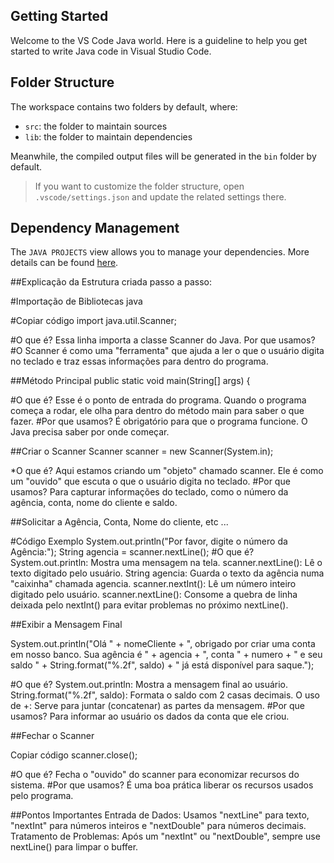 ## Getting Started

Welcome to the VS Code Java world. Here is a guideline to help you get started to write Java code in Visual Studio Code.

## Folder Structure

The workspace contains two folders by default, where:

- `src`: the folder to maintain sources
- `lib`: the folder to maintain dependencies

Meanwhile, the compiled output files will be generated in the `bin` folder by default.

> If you want to customize the folder structure, open `.vscode/settings.json` and update the related settings there.

## Dependency Management

The `JAVA PROJECTS` view allows you to manage your dependencies. More details can be found [here](https://github.com/microsoft/vscode-java-dependency#manage-dependencies).


##Explicação da Estrutura criada passo a passo:

#Importação de Bibliotecas
java

#Copiar código
import java.util.Scanner;

#O que é?
Essa linha importa a classe Scanner do Java.
Por que usamos?
#O Scanner é como uma "ferramenta" que ajuda a ler o que o usuário digita no teclado e traz essas informações para dentro do programa.

##Método Principal
public static void main(String[] args) {

#O que é?
Esse é o ponto de entrada do programa. Quando o programa começa a rodar, ele olha para dentro do método main para saber o que fazer.
#Por que usamos?
É obrigatório para que o programa funcione. O Java precisa saber por onde começar.

##Criar o Scanner
Scanner scanner = new Scanner(System.in);

*O que é?
Aqui estamos criando um "objeto" chamado scanner. Ele é como um "ouvido" que escuta o que o usuário digita no teclado.
#Por que usamos?
Para capturar informações do teclado, como o número da agência, conta, nome do cliente e saldo.

##Solicitar a Agência, Conta, Nome do cliente, etc ...

#Código Exemplo
System.out.println("Por favor, digite o número da Agência:");
String agencia = scanner.nextLine();
#O que é?
System.out.println: Mostra uma mensagem na tela.
scanner.nextLine(): Lê o texto digitado pelo usuário.
String agencia: Guarda o texto da agência numa "caixinha" chamada agencia.
scanner.nextInt(): Lê um número inteiro digitado pelo usuário.
scanner.nextLine(): Consome a quebra de linha deixada pelo nextInt() para evitar problemas no próximo nextLine().

##Exibir a Mensagem Final

System.out.println("Olá " + nomeCliente + 
    ", obrigado por criar uma conta em nosso banco. Sua agência é " + agencia + 
    ", conta " + numero + 
    " e seu saldo " + String.format("%.2f", saldo) + " já está disponível para saque.");

#O que é?
System.out.println: Mostra a mensagem final ao usuário.
String.format("%.2f", saldo): Formata o saldo com 2 casas decimais.
O uso de +: Serve para juntar (concatenar) as partes da mensagem.
#Por que usamos?
Para informar ao usuário os dados da conta que ele criou.

##Fechar o Scanner

Copiar código
scanner.close();

#O que é?
Fecha o "ouvido" do scanner para economizar recursos do sistema.
#Por que usamos?
É uma boa prática liberar os recursos usados pelo programa.


##Pontos Importantes
Entrada de Dados: Usamos "nextLine" para texto, "nextInt" para números inteiros e "nextDouble" para números decimais.
Tratamento de Problemas: Após um "nextInt" ou "nextDouble", sempre use nextLine() para limpar o buffer.